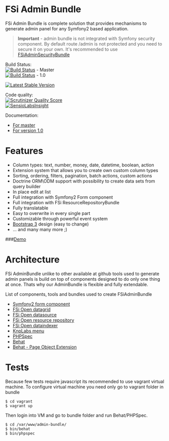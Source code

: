 # FSi Admin Bundle

FSi Admin Bundle is complete solution that provides mechanisms to generate admin panel for any Symfony2 based application.

> **Important** - admin bundle is not integrated with Symfony security component. By default route /admin is not protected
> and you need to secure it on your own. It's recommended to use [FSiAdminSecurityBundle](https://github.com/fsi-open/admin-security-bundle)

Build Status:  
[![Build Status](https://travis-ci.org/fsi-open/admin-bundle.png?branch=master)](https://travis-ci.org/fsi-open/admin-bundle) - Master  
[![Build Status](https://travis-ci.org/fsi-open/admin-bundle.png?branch=1.0)](https://travis-ci.org/fsi-open/admin-bundle) - 1.0  

[![Latest Stable Version](https://poser.pugx.org/fsi/admin-bundle/v/stable.png)](https://packagist.org/packages/fsi/admin-bundle)

Code quality:  
[![Scrutinizer Quality Score](https://scrutinizer-ci.com/g/fsi-open/admin-bundle/badges/quality-score.png?s=fbe212a23fd11b49c05ac4e837d3de0a2cbadfd6)](https://scrutinizer-ci.com/g/fsi-open/admin-bundle/)  
[![SensioLabsInsight](https://insight.sensiolabs.com/projects/82a9e680-cff7-460b-973c-67a2fc7adac0/mini.png)](https://insight.sensiolabs.com/projects/82a9e680-cff7-460b-973c-67a2fc7adac0) 

Documentation:

- [For master](Resources/doc/index.md)
- [For version 1.0](https://github.com/fsi-open/admin-bundle/blob/1.0/README.md)

# Features

- Column types: text, number, money, date, datetime, boolean, action 
- Extension system that allows you to create own custom column types 
- Sorting, ordering, filters, pagination, batch actions, custom actions 
- Doctrine ORM\ODM support with possibility to create data sets from query builder 
- In place edit at list
- Full integration with Symfony2 Form component 
- Full integration with FSi ResourceRepositoryBundle
- Fully translatable
- Easy to overwrite in every single part 
- Customizable through powerful event system  
- [Bootstrap 3](http://getbootstrap.com/) design (easy to change)  
- ... and many many more ;) 

###[Demo](http://demo.fsi-open.com)

# Architecture 

FSi AdminBundle unlike to other available at github tools used to generate admin panels is build on top of
components designed to do only one thing at once. Thats why our AdminBundle is flexible and fully extendable.

List of components, tools and bundles used to create FSiAdminBundle

- [Symfony2 form component](https://github.com/symfony/form)
- [FSi Open datagrid](https://github.com/fsi-open/datagrid-bundle)
- [FSi Open datasource](https://github.com/fsi-open/datasource-bundle)
- [FSi Open resource repository](https://github.com/fsi-open/resource-repository-bundle)
- [FSi Open dataindexer](https://github.com/fsi-open/data-indexer)
- [KnpLabs menu](https://github.com/KnpLabs/KnpMenuBundle)
- [PHPSpec](https://github.com/phpspec)
- [Behat](https://github.com/behat)
- [Behat - Page Object Extension](https://github.com/sensiolabs/BehatPageObjectExtension)

# Tests

Because few tests require javascript its recommended to use vagrant virtual machine.
To configure virtual machine you need only go to vagrant folder in bundle

```
$ cd vagrant
$ vagrant up
```

Then login into VM and go to bundle folder and run Behat/PHPSpec.

```
$ cd /var/www/admin-bundle/
$ bin/behat
$ bin/phpspec
```
